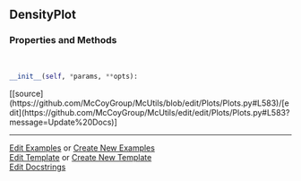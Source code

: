 ## <a id="McUtils.Plots.Plots.DensityPlot">DensityPlot</a>


### Properties and Methods
<a id="McUtils.Plots.Plots.DensityPlot.__init__" class="docs-object-method">&nbsp;</a> 
```python
__init__(self, *params, **opts): 
```
<div class="docs-source-link" markdown="1">
[[source](https://github.com/McCoyGroup/McUtils/blob/edit/Plots/Plots.py#L583)/[edit](https://github.com/McCoyGroup/McUtils/edit/edit/Plots/Plots.py#L583?message=Update%20Docs)]
</div>





___

[Edit Examples](https://github.com/McCoyGroup/McUtils/edit/edit/ci/examples/McUtils/Plots/Plots/DensityPlot.md) or 
[Create New Examples](https://github.com/McCoyGroup/McUtils/new/edit/?filename=ci/examples/McUtils/Plots/Plots/DensityPlot.md) <br/>
[Edit Template](https://github.com/McCoyGroup/McUtils/edit/edit/ci/docs/McUtils/Plots/Plots/DensityPlot.md) or 
[Create New Template](https://github.com/McCoyGroup/McUtils/new/edit/?filename=ci/docs/templates/McUtils/Plots/Plots/DensityPlot.md) <br/>
[Edit Docstrings](https://github.com/McCoyGroup/McUtils/edit/edit/McUtils/Plots/Plots.py?message=Update%20Docs)